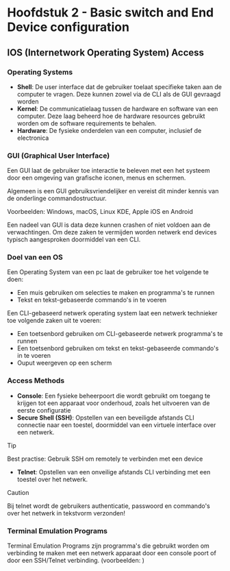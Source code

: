 # Hoofdstuk 2 - Basic switch and End Device configuration

## IOS (Internetwork Operating System) Access 

### Operating Systems

- **Shell**: De user interface dat de gebruiker toelaat specifieke taken aan de computer te vragen. Deze kunnen zowel via de CLI als de GUI gevraagd worden
- **Kernel**: De communicatielaag tussen de hardware en software van een computer. Deze laag beheerd hoe de hardware resources gebruikt worden om de software requirements te behalen.
- **Hardware**: De fysieke onderdelen van een computer, inclusief de electronica

### GUI (Graphical User Interface)

Een GUI laat de gebruiker toe interactie te beleven met een het systeem door een omgeving van grafische iconen, menus en schermen.

Algemeen is een GUI gebruiksvriendelijker en vereist dit minder kennis van de onderlinge commandostructuur.

Voorbeelden: Windows, macOS, Linux KDE, Apple iOS en Android

Een nadeel van GUI is data deze kunnen crashen of niet voldoen aan de verwachtingen. Om deze zaken te vermijden worden netwerk end devices typisch aangesproken doormiddel van een CLI.

### Doel van een OS

Een Operating System van een pc laat de gebruiker toe het volgende te doen:
- Een muis gebruiken om selecties te maken en programma's te runnen
- Tekst en tekst-gebaseerde commando's in te voeren

Een CLI-gebaseerd netwerk operating system laat een netwerk technieker toe volgende zaken uit te voeren:
- Een toetsenbord gebruiken om CLI-gebaseerde netwerk programma's te runnen
- Een toetsenbord gebruiken om tekst en tekst-gebaseerde commando's in te voeren
- Ouput weergeven op een scherm

### Access Methods

- **Console**: Een fysieke beheerpoort die wordt gebruikt om toegang te krijgen tot een apparaat voor onderhoud, zoals het uitvoeren van de eerste configuratie
- **Secure Shell (SSH)**: Opstellen van een beveiligde afstands CLI connectie naar een toestel, doormiddel van een virtuele interface over een netwerk.

>[!TIP]
> Best practise: Gebruik SSH om remotely te verbinden met een device

- **Telnet**: Opstellen van een onveilige afstands CLI verbinding met een toestel over het netwerk.

> [!CAUTION]
> Bij telnet wordt de gebruikers authenticatie, passwoord en commando's over het netwerk in tekstvorm verzonden!

### Terminal Emulation Programs

Terminal Emulation Programs zijn programma's die gebruikt worden om verbinding te maken met een netwerk apparaat door een console poort of door een SSH/Telnet verbinding. (voorbeelden: )